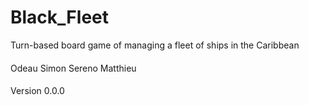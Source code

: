 # Black_Fleet
Turn-based board game of managing a fleet of ships in the Caribbean

####
Odeau Simon
Sereno Matthieu
####


Version 0.0.0
